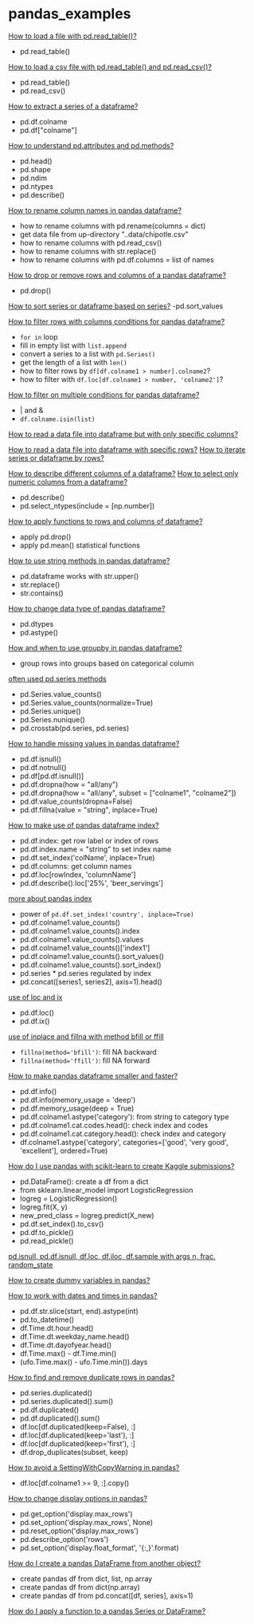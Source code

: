 # pandas_examples


[How to load a file with pd.read_table()?](http://localhost:8888/notebooks/scripts/Load%20file%20with%20pd.read_table.ipynb)
- pd.read_table()

[How to load a csv file with pd.read_table() and pd.read_csv()?](http://localhost:8888/notebooks/scripts/How%20to%20load%20a%20csv%20file%20with%20pd.read_table%20and%20pd.read_csv%3F.ipynb)
- pd.read_table()
- pd.read_csv()

[How to extract a series of a dataframe?](http://localhost:8888/notebooks/scripts/How%20to%20access%20a%20series%20of%20a%20dataframe%20with%20dot%20and%20brackets%20with%20strings%3F.ipynb)
- pd.df.colname
- pd.df["colname"]

[How to understand pd.attributes and pd.methods?](http://localhost:8888/notebooks/scripts/How%20to%20use%20pd.head%2C%20pd.shape%2C%20pd.ndim%2C%20pd.describe%2C%20pd.ntypes.ipynb)
- pd.head()
- pd.shape
- pd.ndim
- pd.ntypes
- pd.describe()

[How to rename column names in pandas dataframe?](http://localhost:8888/notebooks/scripts/How%20to%20rename%20column%20names%20in%20pandas%20dataframe.ipynb)
- how to rename columns with pd.rename(columns = dict)
- get data file from up-directory "..data/chipotle.csv"
- how to rename columns with pd.read_csv()
- how to rename columns with str.replace()
- how to rename columns with pd.df.columns = list of names

[How to drop or remove rows and columns of a pandas dataframe?](http://localhost:8888/notebooks/scripts/How%20to%20drop%20rows%20and%20columns%20of%20pandas%20dataframe%3F.ipynb)
- pd.drop()

[How to sort series or dataframe based on series?](http://localhost:8888/notebooks/scripts/How%20to%20sort%20series%20or%20dataframe%20based%20on%20series%3F%20.ipynb)
-pd.sort_values

[How to filter rows with columns conditions for pandas dataframe?](http://localhost:8888/notebooks/scripts/How%20to%20filter%20rows%20with%20columns%20and%20conditions%20for%20pandas%20dataframe%3F.ipynb)
- `for in` loop
- fill in empty list with `list.append`
- convert a series to a list with `pd.Series()`
- get the length of a list with `len()`
- how to filter rows by `df[df.colname1 > number].colname2`?
- how to filter with `df.loc[df.colname1 > number, 'colname2']`?

[How to filter on multiple conditions for pandas dataframe?](http://localhost:8888/notebooks/scripts/How%20to%20filter%20on%20multiple%20conditions%20for%20pandas%20dataframe%3F%20.ipynb)
- | and &
- `df.colname.isin(list)`

[How to read a data file into dataframe but with only specific columns?](http://localhost:8888/notebooks/scripts/How%20to%20read%20in%20data%20file%20into%20a%20dataframe%20with%20only%20specific%20columns%20%3F.ipynb)

[How to read a data file into dataframe with specific rows?](http://localhost:8888/notebooks/scripts/How%20to%20read%20in%20data%20file%20into%20dataframe%20with%20only%20specific%20rows%20.ipynb)
[How to iterate series or dataframe by rows?](http://localhost:8888/notebooks/scripts/How%20to%20iterate%20series%20and%20dataframe%20by%20rows%3F%20.ipynb)

[How to describe different columns of a dataframe?](http://localhost:8888/notebooks/scripts/How%20to%20use%20pd.describe%20and%20How%20to%20select%20only%20numeric%20columns%3F.ipynb)
[How to select only numeric columns from a dataframe?](http://localhost:8888/notebooks/scripts/How%20to%20use%20pd.describe%20and%20How%20to%20select%20only%20numeric%20columns%3F.ipynb)
- pd.describe()
- pd.select_ntypes(include = [np.number])


[How to apply functions to rows and columns of dataframe?](http://localhost:8888/notebooks/scripts/How%20to%20apply%20functions%20to%20rows%20and%20columns%20of%20dataframe%3F.ipynb)
- apply pd.drop()
- apply pd.mean() statistical functions

[How to use string methods in pandas dataframe?](http://localhost:8888/notebooks/scripts/How%20to%20use%20string%20methods%20in%20pandas%20dataframe%3F.ipynb)
- pd.dataframe works with str.upper()
- str.replace()
- str.contains()

[How to change data type of pandas dataframe?](http://localhost:8888/notebooks/scripts/How%20to%20change%20data%20type%20of%20pandas%20dataframe%3F%20.ipynb)
- pd.dtypes
- pd.astype()

[How and when to use groupby in pandas dataframe?](http://localhost:8888/notebooks/scripts/How%20and%20when%20to%20use%20groupby%20in%20pandas%20dataframe%3F.ipynb)
- group rows into groups based on categorical column

[often used pd.series methods](http://localhost:8888/notebooks/scripts/often%20used%20pd.series%20methods.ipynb)
- pd.Series.value_counts()
- pd.Series.value_counts(normalize=True)
- pd.Series.unique()
- pd.Series.nunique()
- pd.crosstab(pd.series, pd.series)

[How to handle missing values in pandas dataframe?](http://localhost:8888/notebooks/scripts/How%20to%20handle%20missing%20values%20in%20pandas%20dataframe%3F.ipynb)
- pd.df.isnull()
- pd.df.notnull()
- pd.df[pd.df.isnull()]
- pd.df.dropna(how = "all/any")
- pd.df.dropna(how = "all/any", subset = ["colname1", "colname2"])
- pd.df.value_counts(dropna=False)
- pd.df.fillna(value = "string", inplace=True)

[How to make use of pandas dataframe index?](http://localhost:8888/notebooks/scripts/How%20to%20make%20use%20of%20pandas%20dataframe%20index%3F.ipynb)
- pd.df.index: get row label or index of rows
- pd.df.index.name = "string" to set index name
- pd.df.set_index('colName', inplace=True)
- pd.df.columns: get column names
- pd.df.loc[rowIndex, 'columnName']
- pd.df.describe().loc['25%', 'beer_servings']

[more about pandas index](http://localhost:8888/notebooks/scripts/more%20about%20pandas%20index.ipynb)
- power of `pd.df.set_index('country', inplace=True)`
- pd.df.colname1.value_counts()
- pd.df.colname1.value_counts().index
- pd.df.colname1.value_counts().values
- pd.df.colname1.value_counts()['index1']
- pd.df.colname1.value_counts().sort_values()
- pd.df.colname1.value_counts().sort_index()
- pd.series * pd.series regulated by index
- pd.concat([series1, series2], axis=1).head()


[use of loc and ix](http://localhost:8888/notebooks/scripts/use%20of%20loc%20and%20ix.ipynb)
- pd.df.loc()
- pd.df.ix()

[use of inplace and fillna with method bfill or ffill](http://localhost:8888/notebooks/scripts/use%20of%20inplace%20and%20dropna%20with%20method%20bfill%20or%20ffill.ipynb)
- `fillna(method='bfill')`: fill NA backward
- `fillna(method='ffill')`: fill NA forward


[How to make pandas dataframe smaller and faster?](http://localhost:8888/notebooks/scripts/How%20to%20make%20pandas%20dataframe%20smaller%20and%20faster.ipynb)
- pd.df.info()
- pd.df.info(memory_usage = 'deep')
- pd.df.memory_usage(deep = True)
- pd.df.colname1.astype('category'): from string to category type
- pd.df.colname1.cat.codes.head(): check index and codes
- pd.df.colname1.cat.category.head(): check index and category
- df.colname1.astype('category', categories=['good', 'very good', 'excellent'], ordered=True)

[How do I use pandas with scikit-learn to create Kaggle submissions?](http://localhost:8888/notebooks/scripts/How%20do%20I%20use%20pandas%20with%20scikit-learn%20to%20create%20Kaggle%20submissions%3F.ipynb)
- pd.DataFrame(): create a df from a dict
- from sklearn.linear_model import LogisticRegression
- logreg = LogisticRegression()
- logreg.fit(X, y)
- new_pred_class = logreg.predict(X_new)
- pd.df.set_index().to_csv()
- pd.df.to_pickle()
- pd.read_pickle()


[pd.isnull, pd.df.isnull, df.loc, df.iloc, df.sample with args n, frac, random_state](http://localhost:8888/notebooks/scripts/pd.isnull%2C%20pd.df.isnull%2C%20df.loc%2C%20df.iloc%2C%20df.sample%20with%20args%20n%2C%20frac%2C%20random_state.ipynb)

[How to create dummy variables in pandas?](http://localhost:8888/notebooks/scripts/How%20to%20create%20dummy%20variables%20in%20pandas%3F.ipynb)

[How to work with dates and times in pandas?](http://localhost:8888/notebooks/scripts/How%20to%20work%20with%20dates%20and%20times%20in%20pandas%3F.ipynb)
- pd.df.str.slice(start, end).astype(int)
- pd.to_datetime()
- df.Time.dt.hour.head()
- df.Time.dt.weekday_name.head()
- df.Time.dt.dayofyear.head()
- df.Time.max() - df.Time.min()
- (ufo.Time.max() - ufo.Time.min()).days

[How to find and remove duplicate rows in pandas?](http://localhost:8888/notebooks/scripts/How%20to%20find%20and%20remove%20duplicate%20rows%20in%20pandas%3F.ipynb)
- pd.series.duplicated()
- pd.series.duplicated().sum()
- pd.df.duplicated()
- pd.df.duplicated().sum()
- df.loc[df.duplicated(keep=False), :]
- df.loc[df.duplicated(keep='last'), :]
- df.loc[df.duplicated(keep='first'), :]
- df.drop_duplicates(subset, keep)

[How to avoid a SettingWithCopyWarning in pandas?](http://localhost:8888/notebooks/scripts/How%20to%20avoid%20a%20SettingWithCopyWarning%20in%20pandas%3F.ipynb)
- df.loc[df.colname1 >= 9, :].copy()

[How to change display options in pandas?](http://localhost:8888/notebooks/scripts/How%20to%20change%20display%20options%20in%20pandas%3F.ipynb)
- pd.get_option('display.max_rows')
- pd.set_option('display.max_rows', None)
- pd.reset_option('display.max_rows')
- pd.describe_option('rows')
- pd.set_option('display.float_format', '{:,}'.format)

[How do I create a pandas DataFrame from another object?](http://localhost:8888/notebooks/scripts/How%20do%20I%20create%20a%20pandas%20DataFrame%20from%20another%20object%3F.ipynb)
- create pandas df from dict, list, np.array
- create pandas df from dict(np.array)
- create pandas df from pd.concat([df, series], axis=1)

[How do I apply a function to a pandas Series or DataFrame?](http://localhost:8888/notebooks/scripts/How%20do%20I%20apply%20a%20function%20to%20a%20pandas%20Series%20or%20DataFrame%3F.ipynb)
